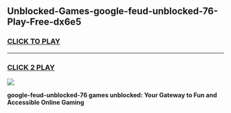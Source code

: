 
## Unblocked-Games-google-feud-unblocked-76-Play-Free-dx6e5
<h3>
<a href="https://premium76.site?title=google-feud-unblocked-76&ref=18A1">CLICK TO PLAY</a></h3>
<hr>

<h3>
<a href="https://premium76.site?title=google-feud-unblocked-76&ref=18A1">CLICK 2 PLAY</a>
  
</h3>

<a href="https://premium76.site?title=google-feud-unblocked-76&ref=18A1"><img src="https://clearcache.store/games.png"></a>


**google-feud-unblocked-76 games unblocked: Your Gateway to Fun and Accessible Online Gaming**
